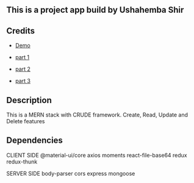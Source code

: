 ## This is a project app build by Ushahemba Shir

## Credits
- [Demo](https://condescending-bartik-c5bb0a.netlify.app/)

- [part 1](https://www.youtube.com/watch?v=ngc9gnGgUdA) 
- [part 2](https://www.youtube.com/watch?v=aibtHnbeuio) 
- [part 3](https://www.youtube.com/watch?v=LKlO8vLvUao)


## Description
This is a MERN stack with CRUDE framework. Create, Read, Update and Delete features


## Dependencies

CLIENT SIDE
 @material-ui/core
 axios
 moments
 react-file-base64
 redux
 redux-thunk

SERVER SIDE
  body-parser
  cors
  express
  mongoose
 
